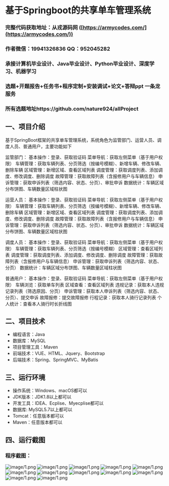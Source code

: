 基于Springboot的共享单车管理系统
=

### 完整代码获取地址：从戎源码网 ([https://armycodes.com/](https://armycodes.com/))
### 作者微信：19941326836  QQ：952045282 
### 承接计算机毕业设计、Java毕业设计、Python毕业设计、深度学习、机器学习
### 选题+开题报告+任务书+程序定制+安装调试+论文+答辩ppt 一条龙服务
### 所有选题地址https://github.com/nature924/allProject

一、项目介绍
---

基于SpringBoot框架的共享单车管理系统，系统角色为监管部门、运营人员、调度人员、普通用户，主要功能如下

监管部门：
基本操作：登录、获取验证码
菜单导航：获取左侧菜单（基于用户权限）
车辆管理：获取车辆列表、分页筛选（按编号模糊）、新增车辆、修改车辆、删除车辆
区域管理：新增区域、查看区域列表
调度管理：获取调度列表、添加调度、修改调度、删除调度
故障管理：获取故障列表（含报修用户与车辆信息）
申诉管理：获取申诉列表（筛选内容、状态、分页）、审批申诉
数据统计：车辆区域分布饼图、车辆数量区域柱状图

运营人员：
基本操作：登录、获取验证码
菜单导航：获取左侧菜单（基于用户权限）
车辆管理：获取车辆列表、分页筛选（按编号模糊）、新增车辆、修改车辆、删除车辆
区域管理：新增区域、查看区域列表
调度管理：获取调度列表、添加调度、修改调度、删除调度
故障管理：获取故障列表（含报修用户与车辆信息）
申诉管理：获取申诉列表（筛选内容、状态、分页）、审批申诉
数据统计：车辆区域分布饼图、车辆数量区域柱状图

调度人员：
基本操作：登录、获取验证码
菜单导航：获取左侧菜单（基于用户权限）
车辆管理：获取车辆列表、分页筛选（按编号模糊）
区域管理：查看区域列表
调度管理：获取调度列表、添加调度、修改调度、删除调度
故障管理：获取故障列表（含报修用户与车辆信息）
申诉管理：获取申诉列表（筛选内容、状态、分页）
数据统计：车辆区域分布饼图、车辆数量区域柱状图

普通用户：
基本操作：登录、获取验证码
菜单导航：获取左侧菜单（基于用户权限）
车辆浏览：获取单车列表
区域查看：查看区域列表
违规记录：获取本人违规记录列表（筛选原因、分页）
申诉管理：获取本人申诉列表（筛选内容、状态、分页）、提交申诉
故障报修：提交故障报修
行程记录：获取本人骑行记录列表
个人统计：查看本人骑行时长折线图


二、项目技术
---
- 编程语言：Java
- 数据库：MySQL
- 项目管理工具：Maven
- 前端技术：VUE、HTML、Jquery、Bootstrap
- 后端技术：Spring、SpringMVC、MyBatis

三、运行环境
---
- 操作系统：Windows、macOS都可以
- JDK版本：JDK1.8以上都可以
- 开发工具：IDEA、Ecplise、Myecplise都可以
- 数据库: MySQL5.7以上都可以
- Tomcat：任意版本都可以
- Maven：任意版本都可以

四、运行截图
---

### 程序截图：
![image/1.png](image/1.png)
![image/1.png](image/2.png)
![image/1.png](image/3.png)
![image/1.png](image/4.png)
![image/1.png](image/5.png)
![image/1.png](image/6.png)
![image/1.png](image/7.png)
![image/1.png](image/8.png)
![image/1.png](image/9.png)
![image/1.png](image/10.png)
![image/1.png](image/11.png)
![image/1.png](image/12.png)



